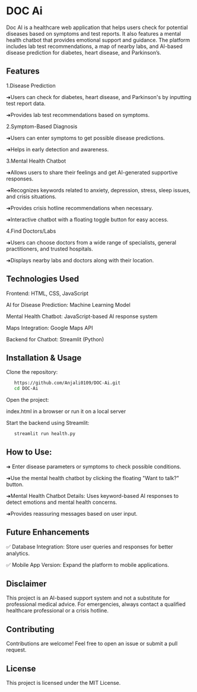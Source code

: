 
# DOC Ai

Doc AI is a healthcare web application that helps users check for potential diseases based on symptoms and test reports. It also features a mental health chatbot that provides emotional support and guidance. The platform includes lab test recommendations, a map of nearby labs, and AI-based disease prediction for diabetes, heart disease, and Parkinson’s.


## Features

  1.Disease Prediction

➜Users can check for diabetes, heart disease, and Parkinson's by inputting test report data.

➜Provides lab test recommendations based on symptoms.

2.Symptom-Based Diagnosis

➜Users can enter symptoms to get possible disease predictions.

➜Helps in early detection and awareness.

3.Mental Health Chatbot

➜Allows users to share their feelings and get AI-generated supportive responses.

➜Recognizes keywords related to anxiety, depression, stress, sleep issues, and crisis situations.

➜Provides crisis hotline recommendations when necessary.

➜Interactive chatbot with a floating toggle button for easy access.

4.Find Doctors/Labs

➜Users can choose doctors from a wide range of specialists, general practitioners, and trusted hospitals.

➜Displays nearby labs and doctors along with their location.
## Technologies Used

Frontend: HTML, CSS, JavaScript

AI for Disease Prediction: Machine Learning Model

Mental Health Chatbot: JavaScript-based AI response system

Maps Integration: Google Maps API

Backend for Chatbot: Streamlit (Python)
## Installation & Usage

Clone the repository:

```bash
   https://github.com/Anjali0109/DOC-Ai.git 
   cd DOC-Ai
```
Open the project:

index.html in a browser or run it on a local server

 Start the backend using Streamlit:
 
```bash
   streamlit run health.py
```
## How to Use:

➜ Enter disease parameters or symptoms to check possible conditions.

➜Use the mental health chatbot by clicking the floating "Want to talk?" button.

➜Mental Health Chatbot Details: Uses keyword-based AI responses to detect emotions and mental health concerns.

➜Provides reassuring messages based on user input.
## Future Enhancements

✅ Database Integration: Store user queries and responses for better analytics.

✅ Mobile App Version: Expand the platform to mobile applications.
## Disclaimer

This project is an AI-based support system and not a substitute for professional medical advice. For emergencies, always contact a qualified healthcare professional or a crisis hotline.
## Contributing

Contributions are welcome! Feel free to open an issue or submit a pull request.
## License

This project is licensed under the MIT License.
